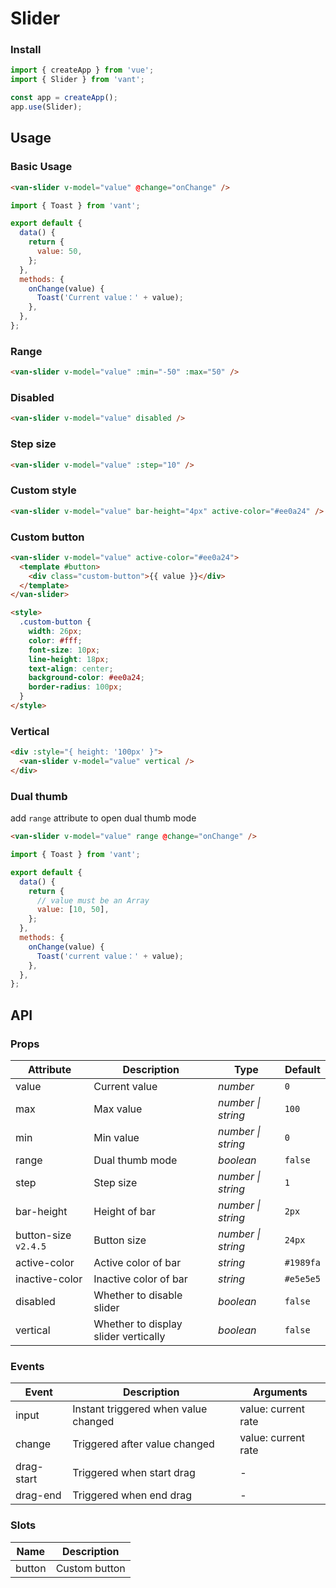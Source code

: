 # Slider

### Install

```js
import { createApp } from 'vue';
import { Slider } from 'vant';

const app = createApp();
app.use(Slider);
```

## Usage

### Basic Usage

```html
<van-slider v-model="value" @change="onChange" />
```

```js
import { Toast } from 'vant';

export default {
  data() {
    return {
      value: 50,
    };
  },
  methods: {
    onChange(value) {
      Toast('Current value：' + value);
    },
  },
};
```

### Range

```html
<van-slider v-model="value" :min="-50" :max="50" />
```

### Disabled

```html
<van-slider v-model="value" disabled />
```

### Step size

```html
<van-slider v-model="value" :step="10" />
```

### Custom style

```html
<van-slider v-model="value" bar-height="4px" active-color="#ee0a24" />
```

### Custom button

```html
<van-slider v-model="value" active-color="#ee0a24">
  <template #button>
    <div class="custom-button">{{ value }}</div>
  </template>
</van-slider>

<style>
  .custom-button {
    width: 26px;
    color: #fff;
    font-size: 10px;
    line-height: 18px;
    text-align: center;
    background-color: #ee0a24;
    border-radius: 100px;
  }
</style>
```

### Vertical

```html
<div :style="{ height: '100px' }">
  <van-slider v-model="value" vertical />
</div>
```

### Dual thumb

add `range` attribute to open dual thumb mode

```html
<van-slider v-model="value" range @change="onChange" />
```

```js
import { Toast } from 'vant';

export default {
  data() {
    return {
      // value must be an Array
      value: [10, 50],
    };
  },
  methods: {
    onChange(value) {
      Toast('current value：' + value);
    },
  },
};
```

## API

### Props

| Attribute | Description | Type | Default |
| --- | --- | --- | --- |
| value | Current value | _number_ | `0` |
| max | Max value | _number \| string_ | `100` |
| min | Min value | _number \| string_ | `0` |
| range | Dual thumb mode | _boolean_ | `false` |
| step | Step size | _number \| string_ | `1` |
| bar-height | Height of bar | _number \| string_ | `2px` |
| button-size `v2.4.5` | Button size | _number \| string_ | `24px` |
| active-color | Active color of bar | _string_ | `#1989fa` |
| inactive-color | Inactive color of bar | _string_ | `#e5e5e5` |
| disabled | Whether to disable slider | _boolean_ | `false` |
| vertical | Whether to display slider vertically | _boolean_ | `false` |

### Events

| Event      | Description                          | Arguments           |
| ---------- | ------------------------------------ | ------------------- |
| input      | Instant triggered when value changed | value: current rate |
| change     | Triggered after value changed        | value: current rate |
| drag-start | Triggered when start drag            | -                   |
| drag-end   | Triggered when end drag              | -                   |

### Slots

| Name   | Description   |
| ------ | ------------- |
| button | Custom button |
